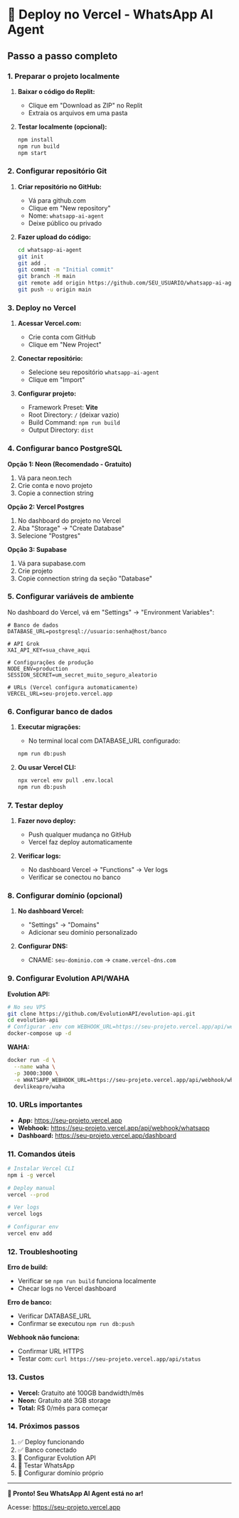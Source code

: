 # 🚀 Deploy no Vercel - WhatsApp AI Agent

## Passo a passo completo

### 1. Preparar o projeto localmente

1. **Baixar o código do Replit:**
   - Clique em "Download as ZIP" no Replit
   - Extraia os arquivos em uma pasta

2. **Testar localmente (opcional):**
   ```bash
   npm install
   npm run build
   npm start
   ```

### 2. Configurar repositório Git

1. **Criar repositório no GitHub:**
   - Vá para github.com
   - Clique em "New repository"
   - Nome: `whatsapp-ai-agent`
   - Deixe público ou privado

2. **Fazer upload do código:**
   ```bash
   cd whatsapp-ai-agent
   git init
   git add .
   git commit -m "Initial commit"
   git branch -M main
   git remote add origin https://github.com/SEU_USUARIO/whatsapp-ai-agent.git
   git push -u origin main
   ```

### 3. Deploy no Vercel

1. **Acessar Vercel.com:**
   - Crie conta com GitHub
   - Clique em "New Project"

2. **Conectar repositório:**
   - Selecione seu repositório `whatsapp-ai-agent`
   - Clique em "Import"

3. **Configurar projeto:**
   - Framework Preset: **Vite**
   - Root Directory: `/` (deixar vazio)
   - Build Command: `npm run build`
   - Output Directory: `dist`

### 4. Configurar banco PostgreSQL

**Opção 1: Neon (Recomendado - Gratuito)**
1. Vá para neon.tech
2. Crie conta e novo projeto
3. Copie a connection string

**Opção 2: Vercel Postgres**
1. No dashboard do projeto no Vercel
2. Aba "Storage" → "Create Database"
3. Selecione "Postgres"

**Opção 3: Supabase**
1. Vá para supabase.com
2. Crie projeto
3. Copie connection string da seção "Database"

### 5. Configurar variáveis de ambiente

No dashboard do Vercel, vá em "Settings" → "Environment Variables":

```env
# Banco de dados
DATABASE_URL=postgresql://usuario:senha@host/banco

# API Grok
XAI_API_KEY=sua_chave_aqui

# Configurações de produção
NODE_ENV=production
SESSION_SECRET=um_secret_muito_seguro_aleatorio

# URLs (Vercel configura automaticamente)
VERCEL_URL=seu-projeto.vercel.app
```

### 6. Configurar banco de dados

1. **Executar migrações:**
   - No terminal local com DATABASE_URL configurado:
   ```bash
   npm run db:push
   ```

2. **Ou usar Vercel CLI:**
   ```bash
   npx vercel env pull .env.local
   npm run db:push
   ```

### 7. Testar deploy

1. **Fazer novo deploy:**
   - Push qualquer mudança no GitHub
   - Vercel faz deploy automaticamente

2. **Verificar logs:**
   - No dashboard Vercel → "Functions" → Ver logs
   - Verificar se conectou no banco

### 8. Configurar domínio (opcional)

1. **No dashboard Vercel:**
   - "Settings" → "Domains"
   - Adicionar seu domínio personalizado

2. **Configurar DNS:**
   - CNAME: `seu-dominio.com` → `cname.vercel-dns.com`

### 9. Configurar Evolution API/WAHA

**Evolution API:**
```bash
# No seu VPS
git clone https://github.com/EvolutionAPI/evolution-api.git
cd evolution-api
# Configurar .env com WEBHOOK_URL=https://seu-projeto.vercel.app/api/webhook/whatsapp
docker-compose up -d
```

**WAHA:**
```bash
docker run -d \
  --name waha \
  -p 3000:3000 \
  -e WHATSAPP_WEBHOOK_URL=https://seu-projeto.vercel.app/api/webhook/whatsapp \
  devlikeapro/waha
```

### 10. URLs importantes

- **App:** https://seu-projeto.vercel.app
- **Webhook:** https://seu-projeto.vercel.app/api/webhook/whatsapp
- **Dashboard:** https://seu-projeto.vercel.app/dashboard

### 11. Comandos úteis

```bash
# Instalar Vercel CLI
npm i -g vercel

# Deploy manual
vercel --prod

# Ver logs
vercel logs

# Configurar env
vercel env add
```

### 12. Troubleshooting

**Erro de build:**
- Verificar se `npm run build` funciona localmente
- Checar logs no Vercel dashboard

**Erro de banco:**
- Verificar DATABASE_URL
- Confirmar se executou `npm run db:push`

**Webhook não funciona:**
- Confirmar URL HTTPS
- Testar com: `curl https://seu-projeto.vercel.app/api/status`

### 13. Custos

- **Vercel:** Gratuito até 100GB bandwidth/mês
- **Neon:** Gratuito até 3GB storage
- **Total:** R$ 0/mês para começar

### 14. Próximos passos

1. ✅ Deploy funcionando
2. ✅ Banco conectado
3. 🔄 Configurar Evolution API
4. 🔄 Testar WhatsApp
5. 🔄 Configurar domínio próprio

---

**🎉 Pronto! Seu WhatsApp AI Agent está no ar!**

Acesse: https://seu-projeto.vercel.app